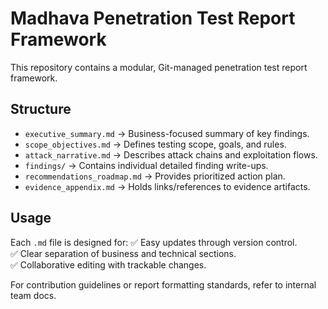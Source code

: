 # Madhava Penetration Test Report Framework

This repository contains a modular, Git-managed penetration test report framework.

## Structure

- `executive_summary.md` → Business-focused summary of key findings.
- `scope_objectives.md` → Defines testing scope, goals, and rules.
- `attack_narrative.md` → Describes attack chains and exploitation flows.
- `findings/` → Contains individual detailed finding write-ups.
- `recommendations_roadmap.md` → Provides prioritized action plan.
- `evidence_appendix.md` → Holds links/references to evidence artifacts.

## Usage

Each `.md` file is designed for:
✅ Easy updates through version control.  
✅ Clear separation of business and technical sections.  
✅ Collaborative editing with trackable changes.

For contribution guidelines or report formatting standards, refer to internal team docs.
